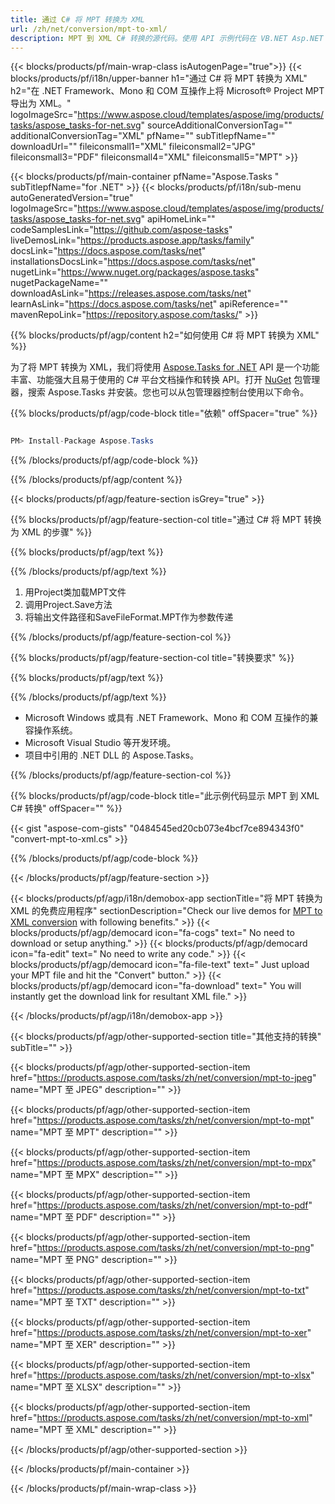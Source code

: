```yaml
---
title: 通过 C# 将 MPT 转换为 XML 
url: /zh/net/conversion/mpt-to-xml/ 
description: MPT 到 XML C# 转换的源代码。使用 API 示例代码在 VB.NET Asp.NET 或任何基于 .NET 的应用程序中将 MPT 文件批量转换为 XML。
---
```


{{< blocks/products/pf/main-wrap-class isAutogenPage="true">}}
{{< blocks/products/pf/i18n/upper-banner h1="通过 C# 将 MPT 转换为 XML" h2="在 .NET Framework、Mono 和 COM 互操作上将 Microsoft® Project MPT 导出为 XML。" logoImageSrc="https://www.aspose.cloud/templates/aspose/img/products/tasks/aspose_tasks-for-net.svg" sourceAdditionalConversionTag="" additionalConversionTag="XML" pfName="" subTitlepfName="" downloadUrl="" fileiconsmall1="XML" fileiconsmall2="JPG" fileiconsmall3="PDF" fileiconsmall4="XML" fileiconsmall5="MPT" >}}

{{< blocks/products/pf/main-container pfName="Aspose.Tasks " subTitlepfName="for .NET" >}}
{{< blocks/products/pf/i18n/sub-menu autoGeneratedVersion="true" logoImageSrc="https://www.aspose.cloud/templates/aspose/img/products/tasks/aspose_tasks-for-net.svg" apiHomeLink="" codeSamplesLink="https://github.com/aspose-tasks" liveDemosLink="https://products.aspose.app/tasks/family" docsLink="https://docs.aspose.com/tasks/net" installationsDocsLink="https://docs.aspose.com/tasks/net" nugetLink="https://www.nuget.org/packages/aspose.tasks" nugetPackageName="" downloadAsLink="https://releases.aspose.com/tasks/net" learnAsLink="https://docs.aspose.com/tasks/net" apiReference="" mavenRepoLink="https://repository.aspose.com/tasks/" >}}

{{% blocks/products/pf/agp/content h2="如何使用 C# 将 MPT 转换为 XML" %}}

为了将 MPT 转换为 XML，我们将使用
 [Aspose.Tasks for .NET](https://products.aspose.com/tasks/net)
 API 是一个功能丰富、功能强大且易于使用的 C# 平台文档操作和转换 API。打开
 [NuGet](https://www.nuget.org/packages/aspose.tasks)
 包管理器，搜索
 Aspose.Tasks
 并安装。您也可以从包管理器控制台使用以下命令。

{{% blocks/products/pf/agp/code-block title="依赖" offSpacer="true" %}}

```cs

PM> Install-Package Aspose.Tasks

```

{{% /blocks/products/pf/agp/code-block %}}

{{% /blocks/products/pf/agp/content %}}

{{< blocks/products/pf/agp/feature-section isGrey="true" >}}

{{% blocks/products/pf/agp/feature-section-col title="通过 C# 将 MPT 转换为 XML 的步骤" %}}

{{% blocks/products/pf/agp/text %}}

{{% /blocks/products/pf/agp/text %}}

1. 用Project类加载MPT文件
1. 调用Project.Save方法
1. 将输出文件路径和SaveFileFormat.MPT作为参数传递

{{% /blocks/products/pf/agp/feature-section-col %}}

{{% blocks/products/pf/agp/feature-section-col title="转换要求" %}}

{{% blocks/products/pf/agp/text %}}

{{% /blocks/products/pf/agp/text %}}

- Microsoft Windows 或具有 .NET Framework、Mono 和 COM 互操作的兼容操作系统。
- Microsoft Visual Studio 等开发环境。
- 项目中引用的 .NET DLL 的 Aspose.Tasks。

{{% /blocks/products/pf/agp/feature-section-col %}}

{{% blocks/products/pf/agp/code-block title="此示例代码显示 MPT 到 XML C# 转换" offSpacer="" %}}

{{< gist "aspose-com-gists" "0484545ed20cb073e4bcf7ce894343f0" "convert-mpt-to-xml.cs" >}}

{{% /blocks/products/pf/agp/code-block %}}

{{< /blocks/products/pf/agp/feature-section >}}

<!-- aboutfile Starts -->

{{< blocks/products/pf/agp/i18n/demobox-app sectionTitle="将 MPT 转换为 XML 的免费应用程序" sectionDescription="Check our live demos for [MPT to XML conversion](https://products.aspose.app/tasks/conversion/mpt-to-xml) with following benefits." >}}
        {{< blocks/products/pf/agp/democard icon="fa-cogs" text=" No need to download or setup anything." >}}
        {{< blocks/products/pf/agp/democard icon="fa-edit" text=" No need to write any code." >}}
        {{< blocks/products/pf/agp/democard icon="fa-file-text" text=" Just upload your MPT file and hit the \"Convert\" button." >}}
        {{< blocks/products/pf/agp/democard icon="fa-download" text=" You will instantly get the download link for resultant XML file." >}}

{{< /blocks/products/pf/agp/i18n/demobox-app >}}

<!-- aboutfile Ends -->

{{< blocks/products/pf/agp/other-supported-section title="其他支持的转换" subTitle="" >}}

{{< blocks/products/pf/agp/other-supported-section-item href="https://products.aspose.com/tasks/zh/net/conversion/mpt-to-jpeg" name="MPT 至 JPEG" description="" >}}

{{< blocks/products/pf/agp/other-supported-section-item href="https://products.aspose.com/tasks/zh/net/conversion/mpt-to-mpt" name="MPT 至 MPT" description="" >}}

{{< blocks/products/pf/agp/other-supported-section-item href="https://products.aspose.com/tasks/zh/net/conversion/mpt-to-mpx" name="MPT 至 MPX" description="" >}}

{{< blocks/products/pf/agp/other-supported-section-item href="https://products.aspose.com/tasks/zh/net/conversion/mpt-to-pdf" name="MPT 至 PDF" description="" >}}

{{< blocks/products/pf/agp/other-supported-section-item href="https://products.aspose.com/tasks/zh/net/conversion/mpt-to-png" name="MPT 至 PNG" description="" >}}

{{< blocks/products/pf/agp/other-supported-section-item href="https://products.aspose.com/tasks/zh/net/conversion/mpt-to-txt" name="MPT 至 TXT" description="" >}}

{{< blocks/products/pf/agp/other-supported-section-item href="https://products.aspose.com/tasks/zh/net/conversion/mpt-to-xer" name="MPT 至 XER" description="" >}}

{{< blocks/products/pf/agp/other-supported-section-item href="https://products.aspose.com/tasks/zh/net/conversion/mpt-to-xlsx" name="MPT 至 XLSX" description="" >}}

{{< blocks/products/pf/agp/other-supported-section-item href="https://products.aspose.com/tasks/zh/net/conversion/mpt-to-xml" name="MPT 至 XML" description="" >}}



{{< /blocks/products/pf/agp/other-supported-section >}}

{{< /blocks/products/pf/main-container >}}
    
{{< /blocks/products/pf/main-wrap-class >}}